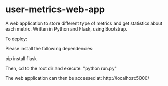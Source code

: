 # user-metrics-web-app
A web application to store different type of metrics and get statistics about each metric. Written in Python and Flask, using Bootstrap.

To deploy:

Please install the following dependencies:

pip install flask

Then, cd to the root dir and execute:
"python run.py"

The web application can then be accessed at:
http://localhost:5000/